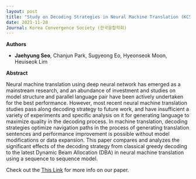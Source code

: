 ```yaml
---
layout: post
title: "Study on Decoding Strategies in Neural Machine Translation (KCS 2021)"
date: 2021-11-28
Journal: Korea Convergence Society (한국융합학회)
---
```


**Authors**

- **Jaehyung Seo**, Chanjun Park, Sugyeong Eo, Hyeonseok Moon, Heuiseok Lim

**Abstract**

Neural machine translation using deep neural network has emerged as a mainstream research, and an abundance of investment and studies on model structure and parallel language pair have been actively undertaken for the best performance. However, most recent neural machine translation studies pass along decoding strategy to future work, and have insufficient a variety of experiments and specific analysis on it for generating language to maximize quality in the decoding process. In machine translation, decoding strategies optimize navigation paths in the process of generating translation sentences and performance improvement is possible without model modifications or data expansion. This paper compares and analyzes the significant effects of the decoding strategy from classical greedy decoding to the latest Dynamic Beam Allocation (DBA) in neural machine translation using a sequence to sequence model.

Check out the [This Link][DOI] for more info on our paper. 

[DOI]: https://doi.org/10.15207/JKCS.2021.12.11.069
[jekyll-gh]: https://github.com/jekyll/jekyll
